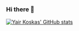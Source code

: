 ### Hi there 👋

<!--
**yairKoskas/yairKoskas** is a ✨ _special_ ✨ repository because its `README.md` (this file) appears on your GitHub profile.

Here are some ideas to get you started:

- 🔭 I’m currently working on ...
- 🌱 I’m currently learning ...
- 👯 I’m looking to collaborate on ...
- 🤔 I’m looking for help with ...
- 💬 Ask me about ...
- 📫 How to reach me: ...
- 😄 Pronouns: ...
- ⚡ Fun fact: ...
-->

[![Yair Koskas' GitHub stats](https://github-readme-stats.vercel.app/api?username=yairKoskas)](https://github.com/anuraghazra/github-readme-stats)
